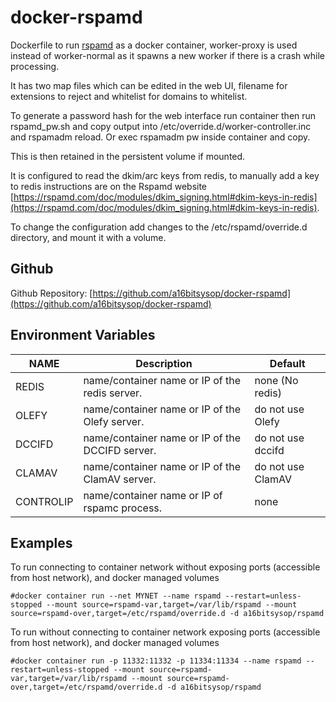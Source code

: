 # docker-rspamd
Dockerfile to run [rspamd](https://rspamd.com/) as a docker container, worker-proxy is used instead of worker-normal as it spawns a new worker if there is a crash while processing.

It has two map files which can be edited in the web UI, filename for extensions to reject and whitelist for domains to whitelist.

To generate a password hash for the web interface run container then run rspamd_pw.sh and copy output into /etc/override.d/worker-controller.inc and rspamadm reload.  Or exec rspamadm pw inside container and copy.

This is then retained in the persistent volume if mounted.

It is configured to read the dkim/arc keys from redis, to manually add a key to redis instructions are on the Rspamd website [https://rspamd.com/doc/modules/dkim_signing.html#dkim-keys-in-redis](https://rspamd.com/doc/modules/dkim_signing.html#dkim-keys-in-redis).

To change the configuration add changes to the /etc/rspamd/override.d directory, and mount it with a volume.

## Github
Github Repository: [https://github.com/a16bitsysop/docker-rspamd](https://github.com/a16bitsysop/docker-rspamd)

## Environment Variables

| NAME      | Description                                     | Default           |
| --------- | ----------------------------------------------- | ----------------- | 
| REDIS     | name/container name or IP of the redis server.  | none (No redis)   |
| OLEFY     | name/container name or IP of the Olefy server.  | do not use Olefy  |
| DCCIFD    | name/container name or IP of the DCCIFD server. | do not use dccifd |
| CLAMAV    | name/container name or IP of the ClamAV server. | do not use ClamAV |
| CONTROLIP | name/container name or IP of rspamc process.    | none              |

## Examples
To run connecting to container network without exposing ports (accessible from host network), and docker managed volumes
```
#docker container run --net MYNET --name rspamd --restart=unless-stopped --mount source=rspamd-var,target=/var/lib/rspamd --mount source=rspamd-over,target=/etc/rspamd/override.d -d a16bitsysop/rspamd
```

To run without connecting to container network exposing ports (accessible from host network), and docker managed volumes
```
#docker container run -p 11332:11332 -p 11334:11334 --name rspamd --restart=unless-stopped --mount source=rspamd-var,target=/var/lib/rspamd --mount source=rspamd-over,target=/etc/rspamd/override.d -d a16bitsysop/rspamd
```
